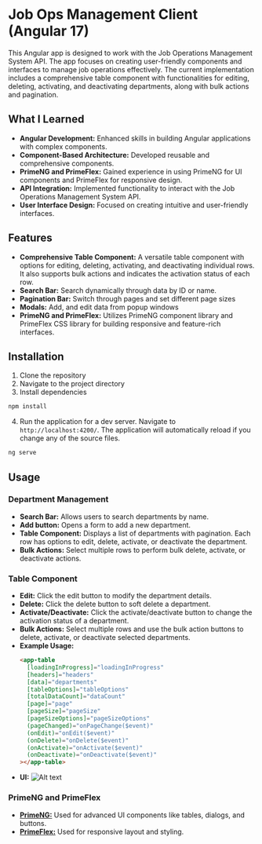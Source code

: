 # Job Ops Management Client (Angular 17)

This Angular app is designed to work with the Job Operations Management System API. The app focuses on creating user-friendly components and interfaces to manage job operations effectively. The current implementation includes a comprehensive table component with functionalities for editing, deleting, activating, and deactivating departments, along with bulk actions and pagination.

## What I Learned
* **Angular Development:** Enhanced skills in building Angular applications with complex components.
* **Component-Based Architecture:** Developed reusable and comprehensive components.
* **PrimeNG and PrimeFlex:** Gained experience in using PrimeNG for UI components and PrimeFlex for responsive design.
* **API Integration:** Implemented functionality to interact with the Job Operations Management System API.
* **User Interface Design:** Focused on creating intuitive and user-friendly interfaces.

## Features
* **Comprehensive Table Component:** A versatile table component with options for editing, deleting, activating, and deactivating individual rows. It also supports bulk actions and indicates the activation status of each row.
* **Search Bar:** Search dynamically through data by ID or name.
* **Pagination Bar:** Switch through pages and set different page sizes
* **Modals:** Add, and edit data from popup windows
* **PrimeNG and PrimeFlex:** Utilizes PrimeNG component library and PrimeFlex CSS library for building responsive and feature-rich interfaces.

## Installation
1. Clone the repository
2. Navigate to the project directory
3. Install dependencies
  ```Bash
  npm install

  ```
4. Run the application for a dev server.  Navigate to `http://localhost:4200/`. The application will automatically reload if you change any of the source files.
  ```Bash
  ng serve

  ```
## Usage
### Department Management
* **Search Bar:** Allows users to search departments by name.
* **Add button:** Opens a form to add a new department.
* **Table Component:** Displays a list of departments with pagination. Each row has options to edit, delete, activate, or deactivate the department.
* **Bulk Actions:** Select multiple rows to perform bulk delete, activate, or deactivate actions.

### Table Component
* **Edit:** Click the edit button to modify the department details.
* **Delete:** Click the delete button to soft delete a department.
* **Activate/Deactivate:** Click the activate/deactivate button to change the activation status of a department.
* **Bulk Actions:** Select multiple rows and use the bulk action buttons to delete, activate, or deactivate selected departments.
* **Example Usage:**
  ```HTML
  <app-table
    [loadingInProgress]="loadingInProgress"
    [headers]="headers"
    [data]="departments"
    [tableOptions]="tableOptions"
    [totalDataCount]="dataCount"
    [page]="page"
    [pageSize]="pageSize"
    [pageSizeOptions]="pageSizeOptions"
    (pageChanged)="onPageChange($event)"
    (onEdit)="onEdit($event)"
    (onDelete)="onDelete($event)"
    (onActivate)="onActivate($event)"
    (onDeactivate)="onDeactivate($event)"
  ></app-table>
  ```
* **UI:**
![Alt text](https://github.com/gihan-aj/Job-Ops-Client-v2/blob/main/public/assets/images/register.png "Department UI")
### PrimeNG and PrimeFlex
* [**PrimeNG:**](https://primeng.org) Used for advanced UI components like tables, dialogs, and buttons.
* [**PrimeFlex:**](https://primeflex.org) Used for responsive layout and styling.
